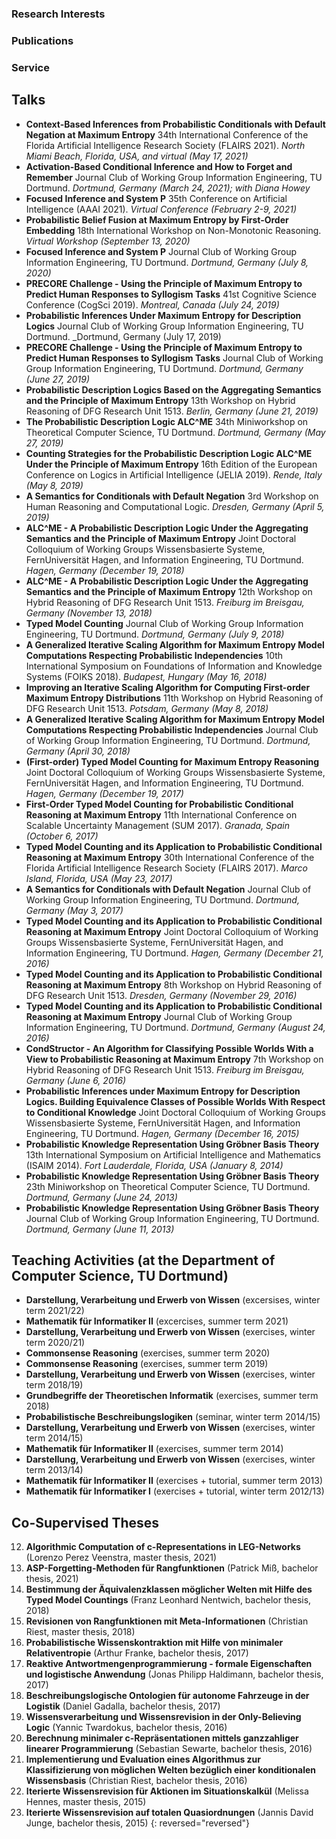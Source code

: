 ### Research Interests

### Publications


### Service

## Talks

- **Context-Based Inferences from Probabilistic Conditionals with Default Negation at Maximum Entropy**
  34th International Conference of the Florida Artificial Intelligence Research Society (FLAIRS 2021).
  _North Miami Beach, Florida, USA, and virtual (May 17, 2021)_
- **Activation-Based Conditional Inference and How to Forget and Remember**
  Journal Club of Working Group Information Engineering, TU Dortmund.
  _Dortmund, Germany (March 24, 2021); with Diana Howey_
- **Focused Inference and System P**
  35th Conference on Artificial Intelligence (AAAI 2021).
  _Virtual Conference (February 2-9, 2021)_
- **Probabilistic Belief Fusion at Maximum Entropy by First-Order Embedding**
  18th International Workshop on Non-Monotonic Reasoning.
  _Virtual Workshop (September 13, 2020)_
- **Focused Inference and System P**
  Journal Club of Working Group Information Engineering, TU Dortmund.
  _Dortmund, Germany (July 8, 2020)_
- **PRECORE Challenge - Using the Principle of Maximum Entropy to Predict Human Responses to Syllogism Tasks**
  41st Cognitive Science Conference (CogSci 2019).
  _Montreal, Canada (July 24, 2019)_
- **Probabilistic Inferences Under Maximum Entropy for Description Logics**
  Journal Club of Working Group Information Engineering, TU Dortmund.
  _Dortmund, Germany (July 17, 2019)
- **PRECORE Challenge - Using the Principle of Maximum Entropy to Predict Human Responses to Syllogism Tasks**
  Journal Club of Working Group Information Engineering, TU Dortmund.
  _Dortmund, Germany (June 27, 2019)_
- **Probabilistic Description Logics Based on the Aggregating Semantics and the Principle of Maximum Entropy**
  13th Workshop on Hybrid Reasoning of DFG Research Unit 1513.
  _Berlin, Germany (June 21, 2019)_
- **The Probabilistic Description Logic ALC^ME**
  34th Miniworkshop on Theoretical Computer Science, TU Dortmund.
  _Dortmund, Germany (May 27, 2019)_
- **Counting Strategies for the Probabilistic Description Logic ALC^ME Under the Principle of Maximum Entropy**
  16th Edition of the European Conference on Logics in Artificial Intelligence (JELIA 2019).
  _Rende, Italy (May 8, 2019)_
- **A Semantics for Conditionals with Default Negation**
  3rd Workshop on Human Reasoning and Computational Logic.
  _Dresden, Germany (April 5, 2019)_
- **ALC^ME - A Probabilistic Description Logic Under the Aggregating Semantics and the Principle of Maximum Entropy**
  Joint Doctoral Colloquium of Working Groups Wissensbasierte Systeme, FernUniversität Hagen, and Information Engineering, TU Dortmund.
  _Hagen, Germany (December 19, 2018)_
- **ALC^ME - A Probabilistic Description Logic Under the Aggregating Semantics and the Principle of Maximum Entropy**
  12th Workshop on Hybrid Reasoning of DFG Research Unit 1513.
  _Freiburg im Breisgau, Germany (November 13, 2018)_
- **Typed Model Counting**
  Journal Club of Working Group Information Engineering, TU Dortmund.
  _Dortmund, Germany (July 9, 2018)_
- **A Generalized Iterative Scaling Algorithm for Maximum Entropy Model Computations Respecting Probabilistic Independencies**
  10th International Symposium on Foundations of Information and Knowledge Systems (FOIKS 2018).
  _Budapest, Hungary (May 16, 2018)_
- **Improving an Iterative Scaling Algorithm for Computing First-order Maximum Entropy Distributions**
  11th Workshop on Hybrid Reasoning of DFG Research Unit 1513.
  _Potsdam, Germany (May 8, 2018)_
- **A Generalized Iterative Scaling Algorithm for Maximum Entropy Model Computations Respecting Probabilistic Independencies**
  Journal Club of Working Group Information Engineering, TU Dortmund.
  _Dortmund, Germany (April 30, 2018)_
- **(First-order) Typed Model Counting for Maximum Entropy Reasoning**
  Joint Doctoral Colloquium of Working Groups Wissensbasierte Systeme, FernUniversität Hagen, and Information Engineering, TU Dortmund.
  _Hagen, Germany (December 19, 2017)_
- **First-Order Typed Model Counting for Probabilistic Conditional Reasoning at Maximum Entropy**
  11th International Conference on Scalable Uncertainty Management (SUM 2017).
  _Granada, Spain (October 6, 2017)_
- **Typed Model Counting and its Application to Probabilistic Conditional Reasoning at Maximum Entropy**
  30th International Conference of the Florida Artificial Intelligence Research Society (FLAIRS 2017).
  _Marco Island, Florida, USA (May 23, 2017)_
- **A Semantics for Conditionals with Default Negation**
  Journal Club of Working Group Information Engineering, TU Dortmund.
  _Dortmund, Germany (May 3, 2017)_
- **Typed Model Counting and its Application to Probabilistic Conditional Reasoning at Maximum Entropy**
  Joint Doctoral Colloquium of Working Groups Wissensbasierte Systeme, FernUniversität Hagen, and Information Engineering, TU Dortmund.
  _Hagen, Germany (December 21, 2016)_
- **Typed Model Counting and its Application to Probabilistic Conditional Reasoning at Maximum Entropy**
  8th Workshop on Hybrid Reasoning of DFG Research Unit 1513.
  _Dresden, Germany (November 29, 2016)_
- **Typed Model Counting and its Application to Probabilistic Conditional Reasoning at Maximum Entropy**
  Journal Club of Working Group Information Engineering, TU Dortmund.
  _Dortmund, Germany (August 24, 2016)_
- **CondStructor - An Algorithm for Classifying Possible Worlds With a View to Probabilistic Reasoning at Maximum Entropy**
  7th Workshop on Hybrid Reasoning of DFG Research Unit 1513.
  _Freiburg im Breisgau, Germany (June 6, 2016)_
- **Probabilistic Inferences under Maximum Entropy for Description Logics. Building Equivalence Classes of Possible Worlds With Respect to Conditional Knowledge**
  Joint Doctoral Colloquium of Working Groups Wissensbasierte Systeme, FernUniversität Hagen, and Information Engineering, TU Dortmund.
  _Hagen, Germany (December 16, 2015)_
- **Probabilistic Knowledge Representation Using Gröbner Basis Theory**
  13th International Symposium on Artificial Intelligence and Mathematics (ISAIM 2014).
  _Fort Lauderdale, Florida, USA (January 8, 2014)_
- **Probabilistic Knowledge Representation Using Gröbner Basis Theory**
  23th Miniworkshop on Theoretical Computer Science, TU Dortmund.
  _Dortmund, Germany (June 24, 2013)_
- **Probabilistic Knowledge Representation Using Gröbner Basis Theory**
  Journal Club of Working Group Information Engineering, TU Dortmund.
  _Dortmund, Germany (June 11, 2013)_

## Teaching Activities (at the Department of Computer Science, TU Dortmund)

- **Darstellung, Verarbeitung und Erwerb von Wissen** (excersises, winter term 2021/22)
- **Mathematik für Informatiker II** (excercises, summer term 2021)
- **Darstellung, Verarbeitung und Erwerb von Wissen** (exercises, winter term 2020/21)
- **Commonsense Reasoning** (exercises, summer term 2020)
- **Commonsense Reasoning** (exercises, summer term 2019)
- **Darstellung, Verarbeitung und Erwerb von Wissen** (exercises, winter term 2018/19)
- **Grundbegriffe der Theoretischen Informatik** (exercises, summer term 2018)
- **Probabilistische Beschreibungslogiken** (seminar, winter term 2014/15)
- **Darstellung, Verarbeitung und Erwerb von Wissen** (exercises, winter term 2014/15)
- **Mathematik für Informatiker II** (exercises, summer term 2014)
- **Darstellung, Verarbeitung und Erwerb von Wissen** (exercises, winter term 2013/14)
- **Mathematik für Informatiker II** (exercises + tutorial, summer term 2013)
- **Mathematik für Informatiker I** (exercises + tutorial, winter term 2012/13)

## Co-Supervised Theses

12. **Algorithmic Computation of c-Representations in LEG-Networks** (Lorenzo Perez Veenstra, master thesis, 2021)
11. **ASP-Forgetting-Methoden für Rangfunktionen** (Patrick Miß, bachelor thesis, 2021)
10. **Bestimmung der Äquivalenzklassen möglicher Welten mit Hilfe des Typed Model Countings** (Franz Leonhard Nentwich, bachelor thesis, 2018)
9. **Revisionen von Rangfunktionen mit Meta-Informationen** (Christian Riest, master thesis, 2018)
8. **Probabilistische Wissenskontraktion mit Hilfe von minimaler Relativentropie** (Arthur Franke, bachelor thesis, 2017)
7. **Reaktive Antwortmengenprogrammierung - formale Eigenschaften und logistische Anwendung** (Jonas Philipp Haldimann, bachelor thesis, 2017)
6. **Beschreibungslogische Ontologien für autonome Fahrzeuge in der Logistik** (Daniel Gadalla, bachelor thesis, 2017)
5. **Wissensverarbeitung und Wissensrevision in der Only-Believing Logic** (Yannic Twardokus, bachelor thesis, 2016)
4. **Berechnung minimaler c-Repräsentationen mittels ganzzahliger linearer Programmierung** (Sebastian Sewarte, bachelor thesis, 2016)
3. **Implementierung und Evaluation eines Algorithmus zur Klassifizierung von möglichen Welten bezüglich einer konditionalen Wissensbasis** (Christian Riest, bachelor thesis, 2016)
2. **Iterierte Wissensrevision für Aktionen im Situationskalkül** (Melissa Hennes, master thesis, 2015)
0. **Iterierte Wissensrevision auf totalen Quasiordnungen** (Jannis David Junge, bachelor thesis, 2015)
{: reversed="reversed"}
